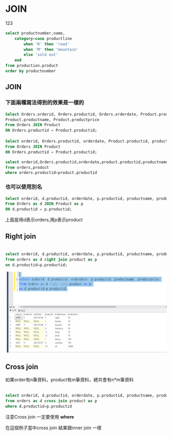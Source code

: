 # JOIN

123

```sql
select productnumber,name,
	category=case productline
		when 'R' then 'road'
		when 'M' then 'mountain'
		else 'sold out'
	end
from production.product
order by productnumber
```



## JOIN

### 下面兩種寫法得到的效果是一樣的

```sql
Select Orders.orderid, Orders.productid, Orders.orderdate, Product.productid, 
Product.productname, Product.productprice
From Orders JOIN Product
ON Orders.productid = Product.productid;

Select orderid, Orders.productid, orderdate, Product.productid, productname, productprice
From Orders JOIN Product
ON Orders.productid = Product.productid;
```

```sql
select orderid,Orders.productid,orderdate,product.productid,productname,productprice
from orders,product
where orders.productid=product.productid
```

### 也可以使用別名

```sql
Select orderid, d.productid, orderdate, p.productid, productname, productprice
From Orders as d JOIN Product as p
ON d.productid = p.productid;
```

上面是用d表示orders,用p表示product

## Right join

```sql

select orderid, d.productid, orderdate, p.productid, productname, productprice
from orders as d right join product as p
on d.productid=p.productid;
```

![](../.gitbook/assets/image%20%286%29.png)

## Cross join 

如果order有n筆資料，product有m筆資料，總共會有n\*m筆資料

```sql

select orderid, d.productid, orderdate, p.productid, productname, productprice
from orders as d cross join product as p
where d.productid=p.productid
```

注意Cross join 一定要使用 **where**

在這個例子當中cross join 結果跟inner join 一樣

